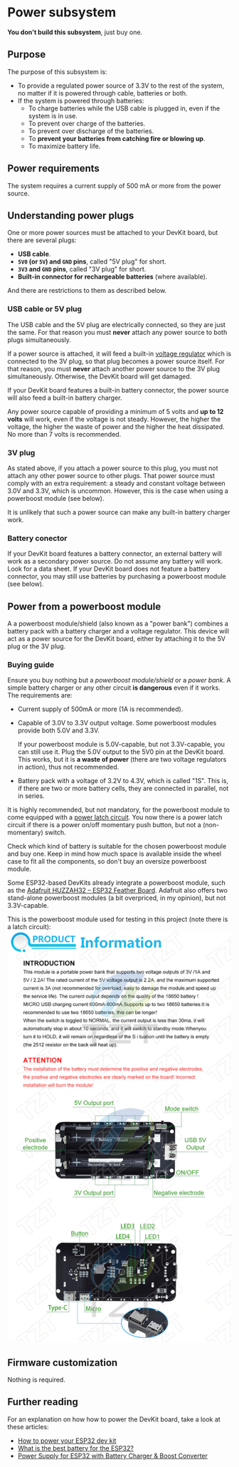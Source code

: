 # Power subsystem

**You don't build this subsystem**, just buy one.

## Purpose

The purpose of this subsystem is:

- To provide a regulated power source of 3.3V to the rest of the system, no matter if it is powered through cable, batteries or both.
- If the system is powered through batteries:
  - To charge batteries while the USB cable is plugged in, even if the system is in use.
  - To prevent over charge of the batteries.
  - To prevent over discharge of the batteries.
  - To **prevent your batteries from catching fire or blowing up**.
  - To maximize battery life.

## Power requirements

The system requires a current supply of 500 mA or more from the power source.

## Understanding power plugs

One or more power sources must be attached to your DevKit board, but there are several plugs:

- **USB cable**.
- **`5V0` (or `5V`) and `GND` pins**, called "5V plug" for short.
- **`3V3` and `GND` pins**, called "3V plug" for short.
- **Built-in connector for rechargeable batteries** (where available).

And there are restrictions to them as described below.

### USB cable or 5V plug

The USB cable and the 5V plug are electrically connected, so they are just the same.
For that reason you must **never** attach any power source to both plugs simultaneously.

If a power source is attached, it will feed a built-in [voltage regulator](https://en.wikipedia.org/wiki/Voltage_regulator)
which is connected to the 3V plug, so that plug becomes a power source itself.
For that reason, you must **never** attach another power source to the 3V plug simultaneously.
Otherwise, the DevKit board will get damaged.

If your DevKit board features a built-in battery connector, the power source will also feed a built-in battery charger.

Any power source capable of providing a minimum of 5 volts and **up to 12 volts** will work, even if the voltage is not steady.
However, the higher the voltage, the higher the waste of power and the higher the heat dissipated.
No more than 7 volts is recommended.

### 3V plug

As stated above, if you attach a power source to this plug, you must not attach any other power source to other plugs.
That power source must comply with an extra requirement: a steady and constant voltage between 3.0V and 3.3V, which is uncommon.
However, this is the case when using a powerboost module (see below).

It is unlikely that such a power source can make any built-in battery charger work.

### Battery conector

If your DevKit board features a battery connector, an external battery will work as a secondary power source.
Do not assume any battery will work. Look for a data sheet.
If your DevKit board does not feature a battery connector,
you may still use batteries by purchasing a powerboost module (see below).

## Power from a powerboost module

A a powerboost module/shield (also known as a "power bank") combines a battery pack with a battery charger and a voltage regulator.
This device will act as a power source for the DevKit board, either by attaching it to the 5V plug or the 3V plug.

### Buying guide

Ensure you buy nothing but a *powerboost module/shield* or a *power bank*.
A simple battery charger or any other circuit **is dangerous** even if it works.
The requirements are:

- Current supply of 500mA or more (1A is recommended).
- Capable of 3.0V to 3.3V output voltage. Some powerboost modules provide both 5.0V and 3.3V.

  If your powerboost module is 5.0V-capable, but not 3.3V-capable, you can still use it. Plug the 5.0V output to the 5V0 pin at the DevKit board.
  This works, but it is **a waste of power** (there are two voltage regulators in action), thus not recommended.

- Battery pack with a voltage of 3.2V to 4.3V, which is called "1S". This is, if there are two or more battery cells, they are connected in parallel, not in series.

It is highly recommended, but not mandatory, for the powerboost module to come equipped with a [power latch circuit](../PowerLatch/PowerLatch_en.md).
You now there is a power latch circuit if there is a power on/off momentary push button, but not a (non-momentary) switch.

Check which kind of battery is suitable for the chosen powerboost module and buy one.
Keep in mind how much space is available inside the wheel case to fit all the components, so don't buy an oversize powerboost module.

Some ESP32-based DevKits already integrate a powerboost module, such as the [Adafruit HUZZAH32 – ESP32 Feather Board](https://www.adafruit.com/product/3405).
Adafruit also offers two stand-alone powerboost modules (a bit overpriced, in my opinion), but not 3.3V-capable.

This is the powerboost module used for testing in this project (note there is a latch circuit):
![module used for testing](./BatteryShieldSpecs.png)

## Firmware customization

Nothing is required.

## Further reading

For an explanation on how how to power the DevKit board, take a look at these articles:

- [How to power your ESP32 dev kit](https://techexplorations.com/guides/esp32/begin/power/)
- [What is the best battery for the ESP32?](https://diyi0t.com/best-battery-for-esp32/)
- [Power Supply for ESP32 with Battery Charger & Boost Converter](https://how2electronics.com/power-supply-for-esp32-with-boost-converter-battery-charger/)
